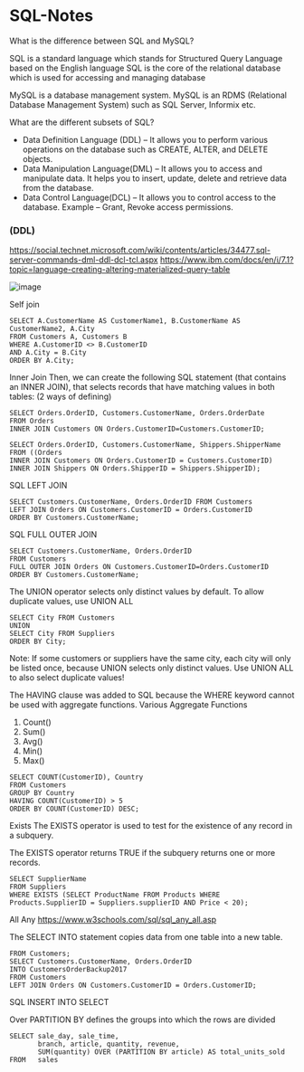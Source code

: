 # SQL-Notes


What is the difference between SQL and MySQL?

SQL is a standard language which stands for Structured Query Language based on the English language
SQL is the core of the relational database which is used for accessing and managing database

MySQL is a database management system.
MySQL is an RDMS (Relational Database Management System) such as SQL Server, Informix etc.


What are the different subsets of SQL?
- Data Definition Language (DDL) – It allows you to perform various operations on the database such as CREATE, ALTER, and DELETE objects.
- Data Manipulation Language(DML) – It allows you to access and manipulate data. It helps you to insert, update, delete and retrieve data from the database.
- Data Control Language(DCL) – It allows you to control access to the database. Example – Grant, Revoke access permissions.
### (DDL)

https://social.technet.microsoft.com/wiki/contents/articles/34477.sql-server-commands-dml-ddl-dcl-tcl.aspx
https://www.ibm.com/docs/en/i/7.1?topic=language-creating-altering-materialized-query-table

![image](https://user-images.githubusercontent.com/71918814/174217014-f99f7179-ce57-4dab-876a-68e05563281c.png)

Self join
```
SELECT A.CustomerName AS CustomerName1, B.CustomerName AS CustomerName2, A.City
FROM Customers A, Customers B
WHERE A.CustomerID <> B.CustomerID
AND A.City = B.City
ORDER BY A.City;
```
Inner Join
Then, we can create the following SQL statement (that contains an INNER JOIN), that selects records that have matching values in both tables:
(2 ways of defining)
```
SELECT Orders.OrderID, Customers.CustomerName, Orders.OrderDate
FROM Orders
INNER JOIN Customers ON Orders.CustomerID=Customers.CustomerID;

SELECT Orders.OrderID, Customers.CustomerName, Shippers.ShipperName
FROM ((Orders
INNER JOIN Customers ON Orders.CustomerID = Customers.CustomerID)
INNER JOIN Shippers ON Orders.ShipperID = Shippers.ShipperID);
```
SQL LEFT JOIN
```
SELECT Customers.CustomerName, Orders.OrderID FROM Customers
LEFT JOIN Orders ON Customers.CustomerID = Orders.CustomerID
ORDER BY Customers.CustomerName;
```
SQL FULL OUTER JOIN
```
SELECT Customers.CustomerName, Orders.OrderID
FROM Customers
FULL OUTER JOIN Orders ON Customers.CustomerID=Orders.CustomerID
ORDER BY Customers.CustomerName;
```

The UNION operator selects only distinct values by default. To allow duplicate values, use UNION ALL
```
SELECT City FROM Customers
UNION
SELECT City FROM Suppliers
ORDER BY City;
```
Note: If some customers or suppliers have the same city, each city will only be listed once, because UNION selects only distinct values. Use UNION ALL to also select duplicate values!


The HAVING clause was added to SQL because the WHERE keyword cannot be used with aggregate functions.
Various Aggregate Functions
1) Count()
2) Sum()
3) Avg()
4) Min()
5) Max()
```
SELECT COUNT(CustomerID), Country
FROM Customers
GROUP BY Country
HAVING COUNT(CustomerID) > 5
ORDER BY COUNT(CustomerID) DESC;
```

Exists
The EXISTS operator is used to test for the existence of any record in a subquery.

The EXISTS operator returns TRUE if the subquery returns one or more records.
```
SELECT SupplierName
FROM Suppliers
WHERE EXISTS (SELECT ProductName FROM Products WHERE Products.SupplierID = Suppliers.supplierID AND Price < 20);
```
All Any
https://www.w3schools.com/sql/sql_any_all.asp

The SELECT INTO statement copies data from one table into a new table.
```SELECT * INTO CustomersBackup2017 IN 'Backup.mdb'
FROM Customers;
SELECT Customers.CustomerName, Orders.OrderID
INTO CustomersOrderBackup2017
FROM Customers
LEFT JOIN Orders ON Customers.CustomerID = Orders.CustomerID;
```
SQL INSERT INTO SELECT 


Over 
PARTITION BY defines the groups into which the rows are divided
```
SELECT sale_day, sale_time,
       branch, article, quantity, revenue,
       SUM(quantity) OVER (PARTITION BY article) AS total_units_sold
FROM   sales
```


















